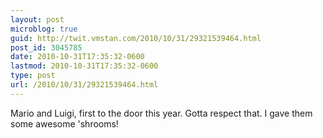 ```yaml
---
layout: post
microblog: true
guid: http://twit.vmstan.com/2010/10/31/29321539464.html
post_id: 3045785
date: 2010-10-31T17:35:32-0600
lastmod: 2010-10-31T17:35:32-0600
type: post
url: /2010/10/31/29321539464.html
---
```

Mario and Luigi, first to the door this year. Gotta respect that. I gave them some awesome 'shrooms!
